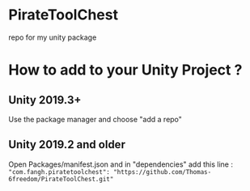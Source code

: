 # PirateToolChest
 repo for my unity package

# How to add to your Unity Project ?
## Unity 2019.3+
Use the package manager and choose "add a repo"

## Unity 2019.2 and older
Open Packages/manifest.json and in "dependencies" add this line :
`"com.fangh.piratetoolchest": "https://github.com/Thomas-6freedom/PirateToolChest.git" `

